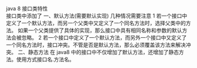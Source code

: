 java 8 接口类特性   
接口类中添加了 
一、默认方法(需要默认实现)
几种情况需要注意
1     若一个接口中定义了一个默认方法，而另一个父类中又定义了一个同名方法时，选择父类中的方法。
如果一个父类提供了具体的实现，那么接口中具有相同名称和参数的默认方法会被忽略。
2    若一个接口中定义了一个默认方法，而另外一个接口中又定义了一个同名方法时，接口冲突。不管是否是默认方法，那么必须覆盖该方法来解决冲突。
二、静态方法
在 java8 中的接口中不仅增加了默认方法，还增加了静态方法。使用方式接口名.方法名。